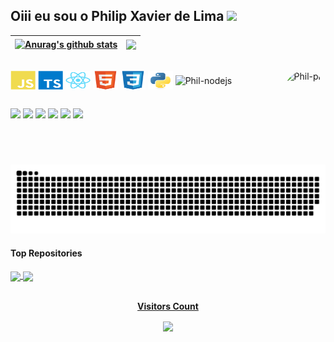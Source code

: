 ## Oiii eu sou o Philip Xavier de Lima <img src="https://raw.githubusercontent.com/MartinHeinz/MartinHeinz/master/wave.gif" width="40">


 
|<a href="https://github.com/anuraghazra/github-readme-stats"><img align="center" src="https://github-readme-stats.vercel.app/api?username=philipxlima&show_icons=true&include_all_commits=true&theme=chartreuse-dark&hide_border=true" alt="Anurag's github stats" /></a> | <a href="https://github.com/anuraghazra/github-readme-stats"><img align="center" src="https://github-readme-stats.vercel.app/api/top-langs/?username=philipxlima&layout=compact&theme=chartreuse-dark&hide_border=true" /></a> |
| ------------- | ------------- |




<div style="display: inline_block"><br>
  <img align="center" alt="Phil-Js" height="30" width="40" src="https://raw.githubusercontent.com/devicons/devicon/master/icons/javascript/javascript-plain.svg">
  <img align="center" alt="Phil-Ts" height="30" width="40" src="https://raw.githubusercontent.com/devicons/devicon/master/icons/typescript/typescript-plain.svg">
  <img align="center" alt="Phil-React" height="30" width="40" src="https://raw.githubusercontent.com/devicons/devicon/master/icons/react/react-original.svg">
  <img align="center" alt="Phil-HTML" height="30" width="40" src="https://raw.githubusercontent.com/devicons/devicon/master/icons/html5/html5-original.svg">
  <img align="center" alt="Phil-CSS" height="30" width="40" src="https://raw.githubusercontent.com/devicons/devicon/master/icons/css3/css3-original.svg">
  <img align="center" alt="Phil-Python" height="30" width="40" src="https://raw.githubusercontent.com/devicons/devicon/master/icons/python/python-original.svg">
  <img align="center" alt="Phil-nodejs" height="30" width="40" src="https://cdn.jsdelivr.net/gh/devicons/devicon/icons/nodejs/nodejs-original.svg">
  <img align="right" alt="Phil-pic" height="150" style="border-radius:50px;" src="https://media.discordapp.net/attachments/999613332837388358/1076975707827208323/Kirito_Kirigaara_long_haired_man_on_the_side_drawn_in_anime_wit_a101fa33-4bcb-48b2-bd7d-76780b91a305.png?width=671&height=671">
</div>

  ##

<div> 
  <a href="https://www.youtube.com/channel/UCrrXLHxIDKDiJjj992SZEDw" target="_blank"><img src="https://img.shields.io/badge/YouTube-FF0000?style=for-the-badge&logo=youtube&logoColor=white" target="_blank"></a>
  <a href="https://instagram.com/philipxlima" target="_blank"><img src="https://img.shields.io/badge/-Instagram-%23E4405F?style=for-the-badge&logo=instagram&logoColor=white" target="_blank"></a>
 	<a href="https://philiplima.netlify.app/" target="_blank"><img src="https://img.shields.io/badge/Portfolio-%23000000?style=for-the-badge&logo=firefox&logoColor=#FF7139" target="_blank"></a>
 <a href="https://discord.gg/duka7" target="_blank"><img src="https://img.shields.io/badge/Discord-7289DA?style=for-the-badge&logo=discord&logoColor=white" target="_blank"></a> 
  <a href = "mailto:philipxlima@outlook.com"><img src="https://img.shields.io/badge/-Gmail-%23333?style=for-the-badge&logo=gmail&logoColor=white" target="_blank"></a>
  <a href="https://www.linkedin.com/in/philipx" target="_blank"><img src="https://img.shields.io/badge/-LinkedIn-%230077B5?style=for-the-badge&logo=linkedin&logoColor=white" target="_blank"></a> 

</div>

<picture>
  <source
    media="(prefers-color-scheme: dark)"
    srcset="https://raw.githubusercontent.com/philipxlima/philipxlima/output/github-contribution-grid-snake-dark.svg"
  />
  <source
    media="(prefers-color-scheme: light)"
    srcset="https://raw.githubusercontent.com/philipxlima/philipxlima/output/github-contribution-grid-snake.svg"
  />
  <img
    alt="github contribution grid snake animation"
    src="https://raw.githubusercontent.com/philipxlima/philipxlima/output/github-contribution-grid-snake.svg"
  />
</picture>


#### Top Repositories


<a href="https://github.com/philipxlima/Bateia">
  <img align="center" src="https://github-readme-stats.vercel.app/api/pin/?username=philipxlima&repo=Bateia&theme=chartreuse-dark" />
</a>
<a href="https://github.com/philipxlima/ticket-bot">
  <img align="center" src="https://github-readme-stats.vercel.app/api/pin/?username=philipxlima&repo=ticket-bot&theme=chartreuse-dark" />


<div align="center">
<br><p align="centre"><b>Visitors Count</b></p>  
<p align="center"><img align="center" src="https://profile-counter.glitch.me/{carolbarbosa101}/count.svg" /></p> 
<br>
</div>
